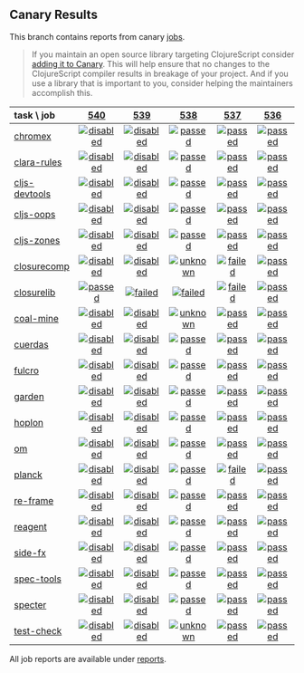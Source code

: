 ## Canary Results

This branch contains reports from canary [jobs](https://github.com/cljs-oss/canary/tree/jobs).

> If you maintain an open source library targeting ClojureScript consider [adding it to Canary](https://github.com/cljs-oss/canary/tree/master#how-to-participate). This will help ensure that no changes to the ClojureScript compiler results in breakage of your project. And if you use a library that is important to you, consider helping the maintainers accomplish this.

[//]: # (begin_overview_table)

| task \ job | <a href="reports/2018/08/26/job-000540-1.10.395-551ef4f" title="job #540 finished on 2018-08-26">540</a> | <a href="reports/2018/08/26/job-000539-1.10.395-551ef4f" title="job #539 finished on 2018-08-26">539</a> | <a href="reports/2018/08/26/job-000538-1.10.395-551ef4f" title="job #538 finished on 2018-08-26">538</a> | <a href="reports/2018/08/26/job-000537-1.10.398-f8b4125" title="job #537 finished on 2018-08-26">537</a> | <a href="reports/2018/08/25/job-000536-1.10.397-0dfa5ab" title="job #536 finished on 2018-08-25">536</a> | <a href="reports/2018/08/24/job-000535-1.10.395-9e7bb4f" title="job #535 finished on 2018-08-24">535</a> | <a href="reports/2018/08/22/job-000532-1.10.395-d1d19e7" title="job #532 finished on 2018-08-22">532</a> | <a href="reports/2018/08/22/job-000531-1.10.394-81a1ea1" title="job #531 finished on 2018-08-22">531</a> | <a href="reports/2018/08/21/job-000530-1.10.395-70964f5" title="job #530 finished on 2018-08-21">530</a> | <a href="reports/2018/08/21/job-000529-1.10.394-81a1ea1" title="job #529 finished on 2018-08-21">529</a> |
| :--- | :---: | :---: | :---: | :---: | :---: | :---: | :---: | :---: | :---: | :---: |
| [chromex](https://github.com/binaryage/chromex) | <a href="reports/2018/08/26/job-000540-1.10.395-551ef4f#-chromex"><img title="disabled" src="http://box.binaryage.com/s-disabled.svg"><a> | <a href="reports/2018/08/26/job-000539-1.10.395-551ef4f#-chromex"><img title="disabled" src="http://box.binaryage.com/s-disabled.svg"><a> | <a href="reports/2018/08/26/job-000538-1.10.395-551ef4f#-chromex"><img title="passed" src="http://box.binaryage.com/s-passed.svg"><a> | <a href="reports/2018/08/26/job-000537-1.10.398-f8b4125#-chromex"><img title="passed" src="http://box.binaryage.com/s-passed.svg"><a> | <a href="reports/2018/08/25/job-000536-1.10.397-0dfa5ab#-chromex"><img title="passed" src="http://box.binaryage.com/s-passed.svg"><a> | <a href="reports/2018/08/24/job-000535-1.10.395-9e7bb4f#-chromex"><img title="passed" src="http://box.binaryage.com/s-passed.svg"><a> | <a href="reports/2018/08/22/job-000532-1.10.395-d1d19e7#-chromex"><img title="passed" src="http://box.binaryage.com/s-passed.svg"><a> | <a href="reports/2018/08/22/job-000531-1.10.394-81a1ea1#-chromex"><img title="passed" src="http://box.binaryage.com/s-passed.svg"><a> | <a href="reports/2018/08/21/job-000530-1.10.395-70964f5#-chromex"><img title="passed" src="http://box.binaryage.com/s-passed.svg"><a> | <a href="reports/2018/08/21/job-000529-1.10.394-81a1ea1#-chromex"><img title="passed" src="http://box.binaryage.com/s-passed.svg"><a> |
| [clara-rules](https://github.com/cerner/clara-rules) | <a href="reports/2018/08/26/job-000540-1.10.395-551ef4f#-clara-rules"><img title="disabled" src="http://box.binaryage.com/s-disabled.svg"><a> | <a href="reports/2018/08/26/job-000539-1.10.395-551ef4f#-clara-rules"><img title="disabled" src="http://box.binaryage.com/s-disabled.svg"><a> | <a href="reports/2018/08/26/job-000538-1.10.395-551ef4f#-clara-rules"><img title="passed" src="http://box.binaryage.com/s-passed.svg"><a> | <a href="reports/2018/08/26/job-000537-1.10.398-f8b4125#-clara-rules"><img title="passed" src="http://box.binaryage.com/s-passed.svg"><a> | <a href="reports/2018/08/25/job-000536-1.10.397-0dfa5ab#-clara-rules"><img title="passed" src="http://box.binaryage.com/s-passed.svg"><a> | <a href="reports/2018/08/24/job-000535-1.10.395-9e7bb4f#-clara-rules"><img title="passed" src="http://box.binaryage.com/s-passed.svg"><a> | <a href="reports/2018/08/22/job-000532-1.10.395-d1d19e7#-clara-rules"><img title="passed" src="http://box.binaryage.com/s-passed.svg"><a> | <a href="reports/2018/08/22/job-000531-1.10.394-81a1ea1#-clara-rules"><img title="passed" src="http://box.binaryage.com/s-passed.svg"><a> | <a href="reports/2018/08/21/job-000530-1.10.395-70964f5#-clara-rules"><img title="passed" src="http://box.binaryage.com/s-passed.svg"><a> | <a href="reports/2018/08/21/job-000529-1.10.394-81a1ea1#-clara-rules"><img title="passed" src="http://box.binaryage.com/s-passed.svg"><a> |
| [cljs-devtools](https://github.com/binaryage/cljs-devtools) | <a href="reports/2018/08/26/job-000540-1.10.395-551ef4f#-cljs-devtools"><img title="disabled" src="http://box.binaryage.com/s-disabled.svg"><a> | <a href="reports/2018/08/26/job-000539-1.10.395-551ef4f#-cljs-devtools"><img title="disabled" src="http://box.binaryage.com/s-disabled.svg"><a> | <a href="reports/2018/08/26/job-000538-1.10.395-551ef4f#-cljs-devtools"><img title="passed" src="http://box.binaryage.com/s-passed.svg"><a> | <a href="reports/2018/08/26/job-000537-1.10.398-f8b4125#-cljs-devtools"><img title="passed" src="http://box.binaryage.com/s-passed.svg"><a> | <a href="reports/2018/08/25/job-000536-1.10.397-0dfa5ab#-cljs-devtools"><img title="passed" src="http://box.binaryage.com/s-passed.svg"><a> | <a href="reports/2018/08/24/job-000535-1.10.395-9e7bb4f#-cljs-devtools"><img title="passed" src="http://box.binaryage.com/s-passed.svg"><a> | <a href="reports/2018/08/22/job-000532-1.10.395-d1d19e7#-cljs-devtools"><img title="passed" src="http://box.binaryage.com/s-passed.svg"><a> | <a href="reports/2018/08/22/job-000531-1.10.394-81a1ea1#-cljs-devtools"><img title="passed" src="http://box.binaryage.com/s-passed.svg"><a> | <a href="reports/2018/08/21/job-000530-1.10.395-70964f5#-cljs-devtools"><img title="passed" src="http://box.binaryage.com/s-passed.svg"><a> | <a href="reports/2018/08/21/job-000529-1.10.394-81a1ea1#-cljs-devtools"><img title="passed" src="http://box.binaryage.com/s-passed.svg"><a> |
| [cljs-oops](https://github.com/binaryage/cljs-oops) | <a href="reports/2018/08/26/job-000540-1.10.395-551ef4f#-cljs-oops"><img title="disabled" src="http://box.binaryage.com/s-disabled.svg"><a> | <a href="reports/2018/08/26/job-000539-1.10.395-551ef4f#-cljs-oops"><img title="disabled" src="http://box.binaryage.com/s-disabled.svg"><a> | <a href="reports/2018/08/26/job-000538-1.10.395-551ef4f#-cljs-oops"><img title="passed" src="http://box.binaryage.com/s-passed.svg"><a> | <a href="reports/2018/08/26/job-000537-1.10.398-f8b4125#-cljs-oops"><img title="passed" src="http://box.binaryage.com/s-passed.svg"><a> | <a href="reports/2018/08/25/job-000536-1.10.397-0dfa5ab#-cljs-oops"><img title="passed" src="http://box.binaryage.com/s-passed.svg"><a> | <a href="reports/2018/08/24/job-000535-1.10.395-9e7bb4f#-cljs-oops"><img title="passed" src="http://box.binaryage.com/s-passed.svg"><a> | <a href="reports/2018/08/22/job-000532-1.10.395-d1d19e7#-cljs-oops"><img title="passed" src="http://box.binaryage.com/s-passed.svg"><a> | <a href="reports/2018/08/22/job-000531-1.10.394-81a1ea1#-cljs-oops"><img title="passed" src="http://box.binaryage.com/s-passed.svg"><a> | <a href="reports/2018/08/21/job-000530-1.10.395-70964f5#-cljs-oops"><img title="passed" src="http://box.binaryage.com/s-passed.svg"><a> | <a href="reports/2018/08/21/job-000529-1.10.394-81a1ea1#-cljs-oops"><img title="passed" src="http://box.binaryage.com/s-passed.svg"><a> |
| [cljs-zones](https://github.com/binaryage/cljs-zones) | <a href="reports/2018/08/26/job-000540-1.10.395-551ef4f#-cljs-zones"><img title="disabled" src="http://box.binaryage.com/s-disabled.svg"><a> | <a href="reports/2018/08/26/job-000539-1.10.395-551ef4f#-cljs-zones"><img title="disabled" src="http://box.binaryage.com/s-disabled.svg"><a> | <a href="reports/2018/08/26/job-000538-1.10.395-551ef4f#-cljs-zones"><img title="passed" src="http://box.binaryage.com/s-passed.svg"><a> | <a href="reports/2018/08/26/job-000537-1.10.398-f8b4125#-cljs-zones"><img title="passed" src="http://box.binaryage.com/s-passed.svg"><a> | <a href="reports/2018/08/25/job-000536-1.10.397-0dfa5ab#-cljs-zones"><img title="passed" src="http://box.binaryage.com/s-passed.svg"><a> | <a href="reports/2018/08/24/job-000535-1.10.395-9e7bb4f#-cljs-zones"><img title="passed" src="http://box.binaryage.com/s-passed.svg"><a> | <a href="reports/2018/08/22/job-000532-1.10.395-d1d19e7#-cljs-zones"><img title="passed" src="http://box.binaryage.com/s-passed.svg"><a> | <a href="reports/2018/08/22/job-000531-1.10.394-81a1ea1#-cljs-zones"><img title="passed" src="http://box.binaryage.com/s-passed.svg"><a> | <a href="reports/2018/08/21/job-000530-1.10.395-70964f5#-cljs-zones"><img title="passed" src="http://box.binaryage.com/s-passed.svg"><a> | <a href="reports/2018/08/21/job-000529-1.10.394-81a1ea1#-cljs-zones"><img title="passed" src="http://box.binaryage.com/s-passed.svg"><a> |
| [closurecomp](https://github.com/mfikes/closurecomp) | <a href="reports/2018/08/26/job-000540-1.10.395-551ef4f#-closurecomp"><img title="disabled" src="http://box.binaryage.com/s-disabled.svg"><a> | <a href="reports/2018/08/26/job-000539-1.10.395-551ef4f#-closurecomp"><img title="disabled" src="http://box.binaryage.com/s-disabled.svg"><a> | <a href="reports/2018/08/26/job-000538-1.10.395-551ef4f#-closurecomp"><img title="unknown" src="http://box.binaryage.com/s-unknown.svg"><a> | <a href="reports/2018/08/26/job-000537-1.10.398-f8b4125#-closurecomp"><img title="failed" src="http://box.binaryage.com/s-failed.svg"><a> | <a href="reports/2018/08/25/job-000536-1.10.397-0dfa5ab#-closurecomp"><img title="passed" src="http://box.binaryage.com/s-passed.svg"><a> | <a href="reports/2018/08/24/job-000535-1.10.395-9e7bb4f#-closurecomp"><img title="passed" src="http://box.binaryage.com/s-passed.svg"><a> | <a href="reports/2018/08/22/job-000532-1.10.395-d1d19e7#-closurecomp"><img title="passed" src="http://box.binaryage.com/s-passed.svg"><a> | <a href="reports/2018/08/22/job-000531-1.10.394-81a1ea1#-closurecomp"><img title="passed" src="http://box.binaryage.com/s-passed.svg"><a> | <a href="reports/2018/08/21/job-000530-1.10.395-70964f5#-closurecomp"><img title="passed" src="http://box.binaryage.com/s-passed.svg"><a> | <a href="reports/2018/08/21/job-000529-1.10.394-81a1ea1#-closurecomp"><img title="passed" src="http://box.binaryage.com/s-passed.svg"><a> |
| [closurelib](https://github.com/mfikes/closurelib) | <a href="reports/2018/08/26/job-000540-1.10.395-551ef4f#-closurelib"><img title="passed" src="http://box.binaryage.com/s-passed.svg"><a> | <a href="reports/2018/08/26/job-000539-1.10.395-551ef4f#-closurelib"><img title="failed" src="http://box.binaryage.com/s-failed.svg"><a> | <a href="reports/2018/08/26/job-000538-1.10.395-551ef4f#-closurelib"><img title="failed" src="http://box.binaryage.com/s-failed.svg"><a> | <a href="reports/2018/08/26/job-000537-1.10.398-f8b4125#-closurelib"><img title="failed" src="http://box.binaryage.com/s-failed.svg"><a> | <a href="reports/2018/08/25/job-000536-1.10.397-0dfa5ab#-closurelib"><img title="passed" src="http://box.binaryage.com/s-passed.svg"><a> | <a href="reports/2018/08/24/job-000535-1.10.395-9e7bb4f#-closurelib"><img title="passed" src="http://box.binaryage.com/s-passed.svg"><a> | <a href="reports/2018/08/22/job-000532-1.10.395-d1d19e7#-closurelib"><img title="passed" src="http://box.binaryage.com/s-passed.svg"><a> | <a href="reports/2018/08/22/job-000531-1.10.394-81a1ea1#-closurelib"><img title="passed" src="http://box.binaryage.com/s-passed.svg"><a> | <a href="reports/2018/08/21/job-000530-1.10.395-70964f5#-closurelib"><img title="passed" src="http://box.binaryage.com/s-passed.svg"><a> | <a href="reports/2018/08/21/job-000529-1.10.394-81a1ea1#-closurelib"><img title="passed" src="http://box.binaryage.com/s-passed.svg"><a> |
| [coal-mine](https://github.com/mfikes/coal-mine) | <a href="reports/2018/08/26/job-000540-1.10.395-551ef4f#-coal-mine"><img title="disabled" src="http://box.binaryage.com/s-disabled.svg"><a> | <a href="reports/2018/08/26/job-000539-1.10.395-551ef4f#-coal-mine"><img title="disabled" src="http://box.binaryage.com/s-disabled.svg"><a> | <a href="reports/2018/08/26/job-000538-1.10.395-551ef4f#-coal-mine"><img title="unknown" src="http://box.binaryage.com/s-unknown.svg"><a> | <a href="reports/2018/08/26/job-000537-1.10.398-f8b4125#-coal-mine"><img title="passed" src="http://box.binaryage.com/s-passed.svg"><a> | <a href="reports/2018/08/25/job-000536-1.10.397-0dfa5ab#-coal-mine"><img title="passed" src="http://box.binaryage.com/s-passed.svg"><a> | <a href="reports/2018/08/24/job-000535-1.10.395-9e7bb4f#-coal-mine"><img title="passed" src="http://box.binaryage.com/s-passed.svg"><a> | <a href="reports/2018/08/22/job-000532-1.10.395-d1d19e7#-coal-mine"><img title="unknown" src="http://box.binaryage.com/s-unknown.svg"><a> | <a href="reports/2018/08/22/job-000531-1.10.394-81a1ea1#-coal-mine"><img title="passed" src="http://box.binaryage.com/s-passed.svg"><a> | <a href="reports/2018/08/21/job-000530-1.10.395-70964f5#-coal-mine"><img title="passed" src="http://box.binaryage.com/s-passed.svg"><a> | <a href="reports/2018/08/21/job-000529-1.10.394-81a1ea1#-coal-mine"><img title="passed" src="http://box.binaryage.com/s-passed.svg"><a> |
| [cuerdas](https://github.com/funcool/cuerdas) | <a href="reports/2018/08/26/job-000540-1.10.395-551ef4f#-cuerdas"><img title="disabled" src="http://box.binaryage.com/s-disabled.svg"><a> | <a href="reports/2018/08/26/job-000539-1.10.395-551ef4f#-cuerdas"><img title="disabled" src="http://box.binaryage.com/s-disabled.svg"><a> | <a href="reports/2018/08/26/job-000538-1.10.395-551ef4f#-cuerdas"><img title="passed" src="http://box.binaryage.com/s-passed.svg"><a> | <a href="reports/2018/08/26/job-000537-1.10.398-f8b4125#-cuerdas"><img title="passed" src="http://box.binaryage.com/s-passed.svg"><a> | <a href="reports/2018/08/25/job-000536-1.10.397-0dfa5ab#-cuerdas"><img title="passed" src="http://box.binaryage.com/s-passed.svg"><a> | <a href="reports/2018/08/24/job-000535-1.10.395-9e7bb4f#-cuerdas"><img title="passed" src="http://box.binaryage.com/s-passed.svg"><a> | <a href="reports/2018/08/22/job-000532-1.10.395-d1d19e7#-cuerdas"><img title="passed" src="http://box.binaryage.com/s-passed.svg"><a> | <a href="reports/2018/08/22/job-000531-1.10.394-81a1ea1#-cuerdas"><img title="passed" src="http://box.binaryage.com/s-passed.svg"><a> | <a href="reports/2018/08/21/job-000530-1.10.395-70964f5#-cuerdas"><img title="passed" src="http://box.binaryage.com/s-passed.svg"><a> | <a href="reports/2018/08/21/job-000529-1.10.394-81a1ea1#-cuerdas"><img title="passed" src="http://box.binaryage.com/s-passed.svg"><a> |
| [fulcro](https://github.com/fulcrologic/fulcro) | <a href="reports/2018/08/26/job-000540-1.10.395-551ef4f#-fulcro"><img title="disabled" src="http://box.binaryage.com/s-disabled.svg"><a> | <a href="reports/2018/08/26/job-000539-1.10.395-551ef4f#-fulcro"><img title="disabled" src="http://box.binaryage.com/s-disabled.svg"><a> | <a href="reports/2018/08/26/job-000538-1.10.395-551ef4f#-fulcro"><img title="passed" src="http://box.binaryage.com/s-passed.svg"><a> | <a href="reports/2018/08/26/job-000537-1.10.398-f8b4125#-fulcro"><img title="passed" src="http://box.binaryage.com/s-passed.svg"><a> | <a href="reports/2018/08/25/job-000536-1.10.397-0dfa5ab#-fulcro"><img title="passed" src="http://box.binaryage.com/s-passed.svg"><a> | <a href="reports/2018/08/24/job-000535-1.10.395-9e7bb4f#-fulcro"><img title="passed" src="http://box.binaryage.com/s-passed.svg"><a> | <a href="reports/2018/08/22/job-000532-1.10.395-d1d19e7#-fulcro"><img title="passed" src="http://box.binaryage.com/s-passed.svg"><a> | <a href="reports/2018/08/22/job-000531-1.10.394-81a1ea1#-fulcro"><img title="passed" src="http://box.binaryage.com/s-passed.svg"><a> | <a href="reports/2018/08/21/job-000530-1.10.395-70964f5#-fulcro"><img title="passed" src="http://box.binaryage.com/s-passed.svg"><a> | <a href="reports/2018/08/21/job-000529-1.10.394-81a1ea1#-fulcro"><img title="passed" src="http://box.binaryage.com/s-passed.svg"><a> |
| [garden](https://github.com/noprompt/garden) | <a href="reports/2018/08/26/job-000540-1.10.395-551ef4f#-garden"><img title="disabled" src="http://box.binaryage.com/s-disabled.svg"><a> | <a href="reports/2018/08/26/job-000539-1.10.395-551ef4f#-garden"><img title="disabled" src="http://box.binaryage.com/s-disabled.svg"><a> | <a href="reports/2018/08/26/job-000538-1.10.395-551ef4f#-garden"><img title="passed" src="http://box.binaryage.com/s-passed.svg"><a> | <a href="reports/2018/08/26/job-000537-1.10.398-f8b4125#-garden"><img title="passed" src="http://box.binaryage.com/s-passed.svg"><a> | <a href="reports/2018/08/25/job-000536-1.10.397-0dfa5ab#-garden"><img title="passed" src="http://box.binaryage.com/s-passed.svg"><a> | <a href="reports/2018/08/24/job-000535-1.10.395-9e7bb4f#-garden"><img title="passed" src="http://box.binaryage.com/s-passed.svg"><a> | <a href="reports/2018/08/22/job-000532-1.10.395-d1d19e7#-garden"><img title="passed" src="http://box.binaryage.com/s-passed.svg"><a> | <a href="reports/2018/08/22/job-000531-1.10.394-81a1ea1#-garden"><img title="passed" src="http://box.binaryage.com/s-passed.svg"><a> | <a href="reports/2018/08/21/job-000530-1.10.395-70964f5#-garden"><img title="passed" src="http://box.binaryage.com/s-passed.svg"><a> | <a href="reports/2018/08/21/job-000529-1.10.394-81a1ea1#-garden"><img title="passed" src="http://box.binaryage.com/s-passed.svg"><a> |
| [hoplon](https://github.com/hoplon/hoplon) | <a href="reports/2018/08/26/job-000540-1.10.395-551ef4f#-hoplon"><img title="disabled" src="http://box.binaryage.com/s-disabled.svg"><a> | <a href="reports/2018/08/26/job-000539-1.10.395-551ef4f#-hoplon"><img title="disabled" src="http://box.binaryage.com/s-disabled.svg"><a> | <a href="reports/2018/08/26/job-000538-1.10.395-551ef4f#-hoplon"><img title="passed" src="http://box.binaryage.com/s-passed.svg"><a> | <a href="reports/2018/08/26/job-000537-1.10.398-f8b4125#-hoplon"><img title="passed" src="http://box.binaryage.com/s-passed.svg"><a> | <a href="reports/2018/08/25/job-000536-1.10.397-0dfa5ab#-hoplon"><img title="passed" src="http://box.binaryage.com/s-passed.svg"><a> | <a href="reports/2018/08/24/job-000535-1.10.395-9e7bb4f#-hoplon"><img title="passed" src="http://box.binaryage.com/s-passed.svg"><a> | <a href="reports/2018/08/22/job-000532-1.10.395-d1d19e7#-hoplon"><img title="passed" src="http://box.binaryage.com/s-passed.svg"><a> | <a href="reports/2018/08/22/job-000531-1.10.394-81a1ea1#-hoplon"><img title="passed" src="http://box.binaryage.com/s-passed.svg"><a> | <a href="reports/2018/08/21/job-000530-1.10.395-70964f5#-hoplon"><img title="passed" src="http://box.binaryage.com/s-passed.svg"><a> | <a href="reports/2018/08/21/job-000529-1.10.394-81a1ea1#-hoplon"><img title="passed" src="http://box.binaryage.com/s-passed.svg"><a> |
| [om](https://github.com/omcljs/om) | <a href="reports/2018/08/26/job-000540-1.10.395-551ef4f#-om"><img title="disabled" src="http://box.binaryage.com/s-disabled.svg"><a> | <a href="reports/2018/08/26/job-000539-1.10.395-551ef4f#-om"><img title="disabled" src="http://box.binaryage.com/s-disabled.svg"><a> | <a href="reports/2018/08/26/job-000538-1.10.395-551ef4f#-om"><img title="passed" src="http://box.binaryage.com/s-passed.svg"><a> | <a href="reports/2018/08/26/job-000537-1.10.398-f8b4125#-om"><img title="passed" src="http://box.binaryage.com/s-passed.svg"><a> | <a href="reports/2018/08/25/job-000536-1.10.397-0dfa5ab#-om"><img title="passed" src="http://box.binaryage.com/s-passed.svg"><a> | <a href="reports/2018/08/24/job-000535-1.10.395-9e7bb4f#-om"><img title="passed" src="http://box.binaryage.com/s-passed.svg"><a> | <a href="reports/2018/08/22/job-000532-1.10.395-d1d19e7#-om"><img title="passed" src="http://box.binaryage.com/s-passed.svg"><a> | <a href="reports/2018/08/22/job-000531-1.10.394-81a1ea1#-om"><img title="passed" src="http://box.binaryage.com/s-passed.svg"><a> | <a href="reports/2018/08/21/job-000530-1.10.395-70964f5#-om"><img title="passed" src="http://box.binaryage.com/s-passed.svg"><a> | <a href="reports/2018/08/21/job-000529-1.10.394-81a1ea1#-om"><img title="passed" src="http://box.binaryage.com/s-passed.svg"><a> |
| [planck](https://github.com/planck-repl/planck) | <a href="reports/2018/08/26/job-000540-1.10.395-551ef4f#-planck"><img title="disabled" src="http://box.binaryage.com/s-disabled.svg"><a> | <a href="reports/2018/08/26/job-000539-1.10.395-551ef4f#-planck"><img title="disabled" src="http://box.binaryage.com/s-disabled.svg"><a> | <a href="reports/2018/08/26/job-000538-1.10.395-551ef4f#-planck"><img title="passed" src="http://box.binaryage.com/s-passed.svg"><a> | <a href="reports/2018/08/26/job-000537-1.10.398-f8b4125#-planck"><img title="failed" src="http://box.binaryage.com/s-failed.svg"><a> | <a href="reports/2018/08/25/job-000536-1.10.397-0dfa5ab#-planck"><img title="passed" src="http://box.binaryage.com/s-passed.svg"><a> | <a href="reports/2018/08/24/job-000535-1.10.395-9e7bb4f#-planck"><img title="passed" src="http://box.binaryage.com/s-passed.svg"><a> | <a href="reports/2018/08/22/job-000532-1.10.395-d1d19e7#-planck"><img title="failed" src="http://box.binaryage.com/s-failed.svg"><a> | <a href="reports/2018/08/22/job-000531-1.10.394-81a1ea1#-planck"><img title="passed" src="http://box.binaryage.com/s-passed.svg"><a> | <a href="reports/2018/08/21/job-000530-1.10.395-70964f5#-planck"><img title="passed" src="http://box.binaryage.com/s-passed.svg"><a> | <a href="reports/2018/08/21/job-000529-1.10.394-81a1ea1#-planck"><img title="passed" src="http://box.binaryage.com/s-passed.svg"><a> |
| [re-frame](https://github.com/Day8/re-frame) | <a href="reports/2018/08/26/job-000540-1.10.395-551ef4f#-re-frame"><img title="disabled" src="http://box.binaryage.com/s-disabled.svg"><a> | <a href="reports/2018/08/26/job-000539-1.10.395-551ef4f#-re-frame"><img title="disabled" src="http://box.binaryage.com/s-disabled.svg"><a> | <a href="reports/2018/08/26/job-000538-1.10.395-551ef4f#-re-frame"><img title="passed" src="http://box.binaryage.com/s-passed.svg"><a> | <a href="reports/2018/08/26/job-000537-1.10.398-f8b4125#-re-frame"><img title="passed" src="http://box.binaryage.com/s-passed.svg"><a> | <a href="reports/2018/08/25/job-000536-1.10.397-0dfa5ab#-re-frame"><img title="passed" src="http://box.binaryage.com/s-passed.svg"><a> | <a href="reports/2018/08/24/job-000535-1.10.395-9e7bb4f#-re-frame"><img title="passed" src="http://box.binaryage.com/s-passed.svg"><a> | <a href="reports/2018/08/22/job-000532-1.10.395-d1d19e7#-re-frame"><img title="passed" src="http://box.binaryage.com/s-passed.svg"><a> | <a href="reports/2018/08/22/job-000531-1.10.394-81a1ea1#-re-frame"><img title="passed" src="http://box.binaryage.com/s-passed.svg"><a> | <a href="reports/2018/08/21/job-000530-1.10.395-70964f5#-re-frame"><img title="passed" src="http://box.binaryage.com/s-passed.svg"><a> | <a href="reports/2018/08/21/job-000529-1.10.394-81a1ea1#-re-frame"><img title="passed" src="http://box.binaryage.com/s-passed.svg"><a> |
| [reagent](https://github.com/reagent-project/reagent) | <a href="reports/2018/08/26/job-000540-1.10.395-551ef4f#-reagent"><img title="disabled" src="http://box.binaryage.com/s-disabled.svg"><a> | <a href="reports/2018/08/26/job-000539-1.10.395-551ef4f#-reagent"><img title="disabled" src="http://box.binaryage.com/s-disabled.svg"><a> | <a href="reports/2018/08/26/job-000538-1.10.395-551ef4f#-reagent"><img title="passed" src="http://box.binaryage.com/s-passed.svg"><a> | <a href="reports/2018/08/26/job-000537-1.10.398-f8b4125#-reagent"><img title="passed" src="http://box.binaryage.com/s-passed.svg"><a> | <a href="reports/2018/08/25/job-000536-1.10.397-0dfa5ab#-reagent"><img title="passed" src="http://box.binaryage.com/s-passed.svg"><a> | <a href="reports/2018/08/24/job-000535-1.10.395-9e7bb4f#-reagent"><img title="passed" src="http://box.binaryage.com/s-passed.svg"><a> | <a href="reports/2018/08/22/job-000532-1.10.395-d1d19e7#-reagent"><img title="passed" src="http://box.binaryage.com/s-passed.svg"><a> | <a href="reports/2018/08/22/job-000531-1.10.394-81a1ea1#-reagent"><img title="passed" src="http://box.binaryage.com/s-passed.svg"><a> | <a href="reports/2018/08/21/job-000530-1.10.395-70964f5#-reagent"><img title="passed" src="http://box.binaryage.com/s-passed.svg"><a> | <a href="reports/2018/08/21/job-000529-1.10.394-81a1ea1#-reagent"><img title="passed" src="http://box.binaryage.com/s-passed.svg"><a> |
| [side-fx](https://github.com/cljsrn/side-fx) | <a href="reports/2018/08/26/job-000540-1.10.395-551ef4f#-side-fx"><img title="disabled" src="http://box.binaryage.com/s-disabled.svg"><a> | <a href="reports/2018/08/26/job-000539-1.10.395-551ef4f#-side-fx"><img title="disabled" src="http://box.binaryage.com/s-disabled.svg"><a> | <a href="reports/2018/08/26/job-000538-1.10.395-551ef4f#-side-fx"><img title="passed" src="http://box.binaryage.com/s-passed.svg"><a> | <a href="reports/2018/08/26/job-000537-1.10.398-f8b4125#-side-fx"><img title="passed" src="http://box.binaryage.com/s-passed.svg"><a> | <a href="reports/2018/08/25/job-000536-1.10.397-0dfa5ab#-side-fx"><img title="passed" src="http://box.binaryage.com/s-passed.svg"><a> | <a href="reports/2018/08/24/job-000535-1.10.395-9e7bb4f#-side-fx"><img title="passed" src="http://box.binaryage.com/s-passed.svg"><a> | <a href="reports/2018/08/22/job-000532-1.10.395-d1d19e7#-side-fx"><img title="passed" src="http://box.binaryage.com/s-passed.svg"><a> | <a href="reports/2018/08/22/job-000531-1.10.394-81a1ea1#-side-fx"><img title="passed" src="http://box.binaryage.com/s-passed.svg"><a> | <a href="reports/2018/08/21/job-000530-1.10.395-70964f5#-side-fx"><img title="passed" src="http://box.binaryage.com/s-passed.svg"><a> | <a href="reports/2018/08/21/job-000529-1.10.394-81a1ea1#-side-fx"><img title="passed" src="http://box.binaryage.com/s-passed.svg"><a> |
| [spec-tools](https://github.com/metosin/spec-tools) | <a href="reports/2018/08/26/job-000540-1.10.395-551ef4f#-spec-tools"><img title="disabled" src="http://box.binaryage.com/s-disabled.svg"><a> | <a href="reports/2018/08/26/job-000539-1.10.395-551ef4f#-spec-tools"><img title="disabled" src="http://box.binaryage.com/s-disabled.svg"><a> | <a href="reports/2018/08/26/job-000538-1.10.395-551ef4f#-spec-tools"><img title="passed" src="http://box.binaryage.com/s-passed.svg"><a> | <a href="reports/2018/08/26/job-000537-1.10.398-f8b4125#-spec-tools"><img title="passed" src="http://box.binaryage.com/s-passed.svg"><a> | <a href="reports/2018/08/25/job-000536-1.10.397-0dfa5ab#-spec-tools"><img title="passed" src="http://box.binaryage.com/s-passed.svg"><a> | <a href="reports/2018/08/24/job-000535-1.10.395-9e7bb4f#-spec-tools"><img title="failed" src="http://box.binaryage.com/s-failed.svg"><a> | <a href="reports/2018/08/22/job-000532-1.10.395-d1d19e7#-spec-tools"><img title="passed" src="http://box.binaryage.com/s-passed.svg"><a> | <a href="reports/2018/08/22/job-000531-1.10.394-81a1ea1#-spec-tools"><img title="passed" src="http://box.binaryage.com/s-passed.svg"><a> | <a href="reports/2018/08/21/job-000530-1.10.395-70964f5#-spec-tools"><img title="passed" src="http://box.binaryage.com/s-passed.svg"><a> | <a href="reports/2018/08/21/job-000529-1.10.394-81a1ea1#-spec-tools"><img title="passed" src="http://box.binaryage.com/s-passed.svg"><a> |
| [specter](https://github.com/nathanmarz/specter) | <a href="reports/2018/08/26/job-000540-1.10.395-551ef4f#-specter"><img title="disabled" src="http://box.binaryage.com/s-disabled.svg"><a> | <a href="reports/2018/08/26/job-000539-1.10.395-551ef4f#-specter"><img title="disabled" src="http://box.binaryage.com/s-disabled.svg"><a> | <a href="reports/2018/08/26/job-000538-1.10.395-551ef4f#-specter"><img title="passed" src="http://box.binaryage.com/s-passed.svg"><a> | <a href="reports/2018/08/26/job-000537-1.10.398-f8b4125#-specter"><img title="passed" src="http://box.binaryage.com/s-passed.svg"><a> | <a href="reports/2018/08/25/job-000536-1.10.397-0dfa5ab#-specter"><img title="passed" src="http://box.binaryage.com/s-passed.svg"><a> | <a href="reports/2018/08/24/job-000535-1.10.395-9e7bb4f#-specter"><img title="passed" src="http://box.binaryage.com/s-passed.svg"><a> | <a href="reports/2018/08/22/job-000532-1.10.395-d1d19e7#-specter"><img title="passed" src="http://box.binaryage.com/s-passed.svg"><a> | <a href="reports/2018/08/22/job-000531-1.10.394-81a1ea1#-specter"><img title="passed" src="http://box.binaryage.com/s-passed.svg"><a> | <a href="reports/2018/08/21/job-000530-1.10.395-70964f5#-specter"><img title="passed" src="http://box.binaryage.com/s-passed.svg"><a> | <a href="reports/2018/08/21/job-000529-1.10.394-81a1ea1#-specter"><img title="passed" src="http://box.binaryage.com/s-passed.svg"><a> |
| [test-check](https://github.com/clojure/test.check) | <a href="reports/2018/08/26/job-000540-1.10.395-551ef4f#-test-check"><img title="disabled" src="http://box.binaryage.com/s-disabled.svg"><a> | <a href="reports/2018/08/26/job-000539-1.10.395-551ef4f#-test-check"><img title="disabled" src="http://box.binaryage.com/s-disabled.svg"><a> | <a href="reports/2018/08/26/job-000538-1.10.395-551ef4f#-test-check"><img title="unknown" src="http://box.binaryage.com/s-unknown.svg"><a> | <a href="reports/2018/08/26/job-000537-1.10.398-f8b4125#-test-check"><img title="passed" src="http://box.binaryage.com/s-passed.svg"><a> | <a href="reports/2018/08/25/job-000536-1.10.397-0dfa5ab#-test-check"><img title="passed" src="http://box.binaryage.com/s-passed.svg"><a> | <a href="reports/2018/08/24/job-000535-1.10.395-9e7bb4f#-test-check"><img title="passed" src="http://box.binaryage.com/s-passed.svg"><a> | <a href="reports/2018/08/22/job-000532-1.10.395-d1d19e7#-test-check"><img title="passed" src="http://box.binaryage.com/s-passed.svg"><a> | <a href="reports/2018/08/22/job-000531-1.10.394-81a1ea1#-test-check"><img title="passed" src="http://box.binaryage.com/s-passed.svg"><a> | <a href="reports/2018/08/21/job-000530-1.10.395-70964f5#-test-check"><img title="passed" src="http://box.binaryage.com/s-passed.svg"><a> | <a href="reports/2018/08/21/job-000529-1.10.394-81a1ea1#-test-check"><img title="passed" src="http://box.binaryage.com/s-passed.svg"><a> |

[//]: # (end_overview_table)

All job reports are available under [reports](reports).
